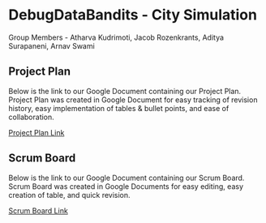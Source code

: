 # DebugDataBandits - City Simulation

Group Members - Atharva Kudrimoti, Jacob Rozenkrants, Aditya Surapaneni, Arnav Swami

## Project Plan

Below is the link to our Google Document containing our Project Plan. Project Plan was created in Google Document for easy tracking of revision history, easy implementation of tables & bullet points, and ease of collaboration.

[Project Plan Link](https://docs.google.com/document/d/1SD-CuWtx4IgmEOpG97WEE2w6nvn8La3Yk7JviVUhdwo/edit?usp=sharing)

## Scrum Board

Below is the link to our Google Document containing our Scrum Board. Scrum Board was created in Google Documents for easy editing, easy creation of table, and quick revision.

[Scrum Board Link](https://docs.google.com/document/d/1AMJkpi6zNUKN3baJpD35it6GGk7FQrnGzfGi6xoRwKc/edit?usp=sharing)
